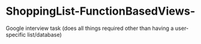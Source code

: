 # ShoppingList-FunctionBasedViews-

Google interview task (does all things required other than having a user-specific list/database)
